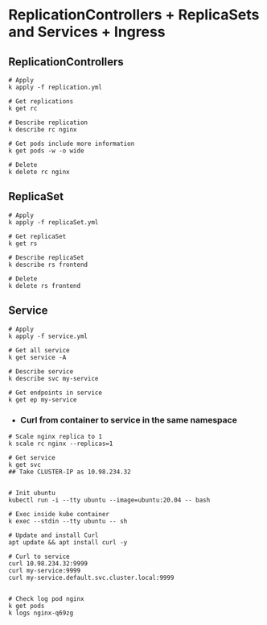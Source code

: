 # ReplicationControllers + ReplicaSets and Services + Ingress

## ReplicationControllers

```
# Apply
k apply -f replication.yml

# Get replications
k get rc

# Describe replication
k describe rc nginx

# Get pods include more information
k get pods -w -o wide

# Delete
k delete rc nginx
```

## ReplicaSet

```
# Apply
k apply -f replicaSet.yml

# Get replicaSet
k get rs

# Describe replicaSet
k describe rs frontend

# Delete
k delete rs frontend
```

## Service

```
# Apply
k apply -f service.yml

# Get all service
k get service -A

# Describe service
k describe svc my-service

# Get endpoints in service
k get ep my-service
```

- ### Curl from container to service in the same namespace

```
# Scale nginx replica to 1
k scale rc nginx --replicas=1

# Get service
k get svc
## Take CLUSTER-IP as 10.98.234.32


# Init ubuntu
kubectl run -i --tty ubuntu --image=ubuntu:20.04 -- bash

# Exec inside kube container
k exec --stdin --tty ubuntu -- sh

# Update and install Curl
apt update && apt install curl -y

# Curl to service
curl 10.98.234.32:9999
curl my-service:9999
curl my-service.default.svc.cluster.local:9999


# Check log pod nginx
k get pods
k logs nginx-q69zg
```
